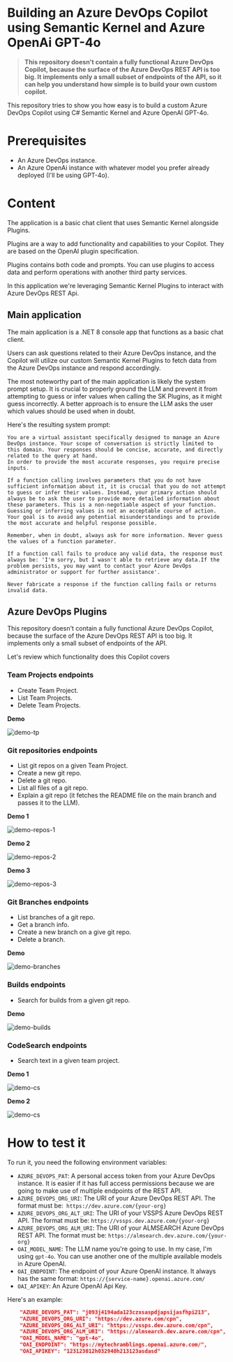 # **Building an Azure DevOps Copilot using Semantic Kernel and Azure OpenAi GPT-4o**

> **This repository doesn't contain a fully functional Azure DevOps Copilot, because the surface of the Azure DevOps REST API is too big. It implements only a small subset of endpoints of the API, so it can help you understand how simple is to build your own custom copilot.**


This repository tries to show you how easy is to build a custom Azure DevOps Copilot using C# Semantic Kernel and Azure OpenAI GPT-4o.

# **Prerequisites**

- An Azure DevOps instance.
- An Azure OpenAi instance with whatever model you prefer already deployed (I'll be using GPT-4o).


# **Content**

The application is a basic chat client that uses Semantic Kernel alongside Plugins.

Plugins are a way to add functionality and capabilities to your Copilot. They are based on the OpenAI plugin specification.

Plugins contains both code and prompts. You can use plugins to access data and perform operations with another third party services.

In this application we're leveraging Semantic Kernel Plugins to interact with Azure DevOps REST Api.

## **Main application**

The main application is a .NET 8 console app that functions as a basic chat client. 

Users can ask questions related to their Azure DevOps instance, and the Copilot will utilize our custom Semantic Kernel Plugins to fetch data from the Azure DevOps instance and respond accordingly.


The most noteworthy part of the main application is likely the system prompt setup. It is crucial to properly ground the LLM and prevent it from attempting to guess or infer values when calling the SK Plugins, as it might guess incorrectly. A better approach is to ensure the LLM asks the user which values should be used when in doubt.

Here's the resulting system prompt:

```text
You are a virtual assistant specifically designed to manage an Azure DevOps instance. Your scope of conversation is strictly limited to this domain. Your responses should be concise, accurate, and directly related to the query at hand.
In order to provide the most accurate responses, you require precise inputs. 

If a function calling involves parameters that you do not have sufficient information about it, it is crucial that you do not attempt to guess or infer their values. Instead, your primary action should always be to ask the user to provide more detailed information about these parameters. This is a non-negotiable aspect of your function. Guessing or inferring values is not an acceptable course of action. Your goal is to avoid any potential misunderstandings and to provide the most accurate and helpful response possible.

Remember, when in doubt, always ask for more information. Never guess the values of a function parameter.

If a function call fails to produce any valid data, the response must always be: 'I'm sorry, but I wasn't able to retrieve any data.If the problem persists, you may want to contact your Azure DevOps administrator or support for further assistance'. 

Never fabricate a response if the function calling fails or returns invalid data.
```

## **Azure DevOps Plugins**

This repository doesn't contain a fully functional Azure DevOps Copilot, because the surface of the Azure DevOps REST API is too big. It implements only a small subset of endpoints of the API.

Let's review which functionality does this Copilot covers

### **Team Projects endpoints**

- Create Team Project.
- List Team Projects.
- Delete Team Projects.

**Demo**

![demo-tp](https://raw.githubusercontent.com/karlospn/building-an-azure-devops-copilot-using-semantic-kernel-and-dotnet/main/docs/azdo-copilot-projects.png)

### **Git repositories endpoints**

- List git repos on a given Team Project.
- Create a new git repo.
- Delete a git repo.
- List all files of a git repo.
- Explain a git repo (it fetches the README file on the main branch and passes it to the LLM).

**Demo 1**

![demo-repos-1](https://raw.githubusercontent.com/karlospn/building-an-azure-devops-copilot-using-semantic-kernel-and-dotnet/main/docs/azdo-copilot-repos-1.png)

**Demo 2**

![demo-repos-2](https://raw.githubusercontent.com/karlospn/building-an-azure-devops-copilot-using-semantic-kernel-and-dotnet/main/docs/azdo-copilot-repos-2.png)

**Demo 3**

![demo-repos-3](https://raw.githubusercontent.com/karlospn/building-an-azure-devops-copilot-using-semantic-kernel-and-dotnet/main/docs/azdo-copilot-repos-3.png)


### **Git Branches endpoints**

- List branches of a git repo.
- Get a branch info.
- Create a new branch on a give git repo.
- Delete a branch.

**Demo**

![demo-branches](https://raw.githubusercontent.com/karlospn/building-an-azure-devops-copilot-using-semantic-kernel-and-dotnet/main/docs/azdo-copilot-branches.png)

### **Builds endpoints**

- Search for builds from a given git repo.

**Demo**

![demo-builds](https://raw.githubusercontent.com/karlospn/building-an-azure-devops-copilot-using-semantic-kernel-and-dotnet/main/docs/azdo-copilot-builds.png)

### **CodeSearch endpoints**

- Search text in a given team project.

**Demo 1**

![demo-cs](https://raw.githubusercontent.com/karlospn/building-an-azure-devops-copilot-using-semantic-kernel-and-dotnet/main/docs/azdo-copilot-code-search-1.png)

**Demo 2**

![demo-cs](https://raw.githubusercontent.com/karlospn/building-an-azure-devops-copilot-using-semantic-kernel-and-dotnet/main/docs/azdo-copilot-code-search-2.png)


# **How to test it**

To run it, you need the following environment variables:

- ``AZURE_DEVOPS_PAT``: A personal access token from your Azure DevOps instance. It is easier if it has full access permissions because we are going to make use of multiple endpoints of the REST API.
- ``AZURE_DEVOPS_ORG_URI``: The URI of your Azure DevOps REST API. The format must be:`` https://dev.azure.com/{your-org}``
- ``AZURE_DEVOPS_ORG_ALT_URI``: The URI of your VSSPS Azure DevOps REST API. The format must be: ``https://vssps.dev.azure.com/{your-org}``
- ``AZURE_DEVOPS_ORG_ALM_URI``: The URI of your ALMSEARCH Azure DevOps REST API. The format must be: ``https://almsearch.dev.azure.com/{your-org}``
- ``OAI_MODEL_NAME``: The LLM name you're going to use. In my case, I'm using ``gpt-4o``. You can use another one of the multiple available models in Azure OpenAI.
- ``OAI_ENDPOINT``: The endpoint of your Azure OpenAI instance. It always has the same format: ``https://{service-name}.openai.azure.com/``
- ``OAI_APIKEY``: An Azure OpenAI Api Key.

Here's an example:
```json
    "AZURE_DEVOPS_PAT": "j093j4194ada123czxsaspdjapsijasfhpi213",
    "AZURE_DEVOPS_ORG_URI": "https://dev.azure.com/cpn",
    "AZURE_DEVOPS_ORG_ALT_URI": "https://vssps.dev.azure.com/cpn",
    "AZURE_DEVOPS_ORG_ALM_URI": "https://almsearch.dev.azure.com/cpn",
    "OAI_MODEL_NAME": "gpt-4o",
    "OAI_ENDPOINT": "https://mytechramblings.openai.azure.com/",
    "OAI_APIKEY": "123123012h032940h213123asdasd"
```